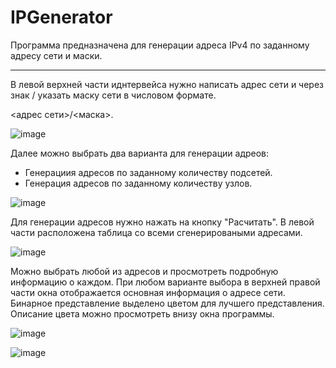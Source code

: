 # IPGenerator
Программа предназначена для генерации адреса IPv4 по заданному адресу сети и маски. 
___
В левой верхней части иднтервейса нужно написать адрес сети и через знак / указать маску сети в числовом формате.

<адрес сети>/<маска>.

![image](https://github.com/vladislav20221/IPGenerator/assets/117448294/4cc9e0a5-646a-40e5-a505-bc9c34032e0b "Указание адреса и маски сети.")

Далее можно выбрать два варианта для генерации адреов:
* Генерациия адресов по заданному количеству подсетей.
* Генерация адресов по заданному количеству узлов.

![image](https://github.com/vladislav20221/IPGenerator/assets/117448294/4ccf92da-17e1-4088-b756-f53e41fbe441 "Выбор типа генерации адреса.")

Для генерации адресов нужно нажать на кнопку "Расчитать". В левой части расположена таблица со всеми сгенерироваными адресами. 

![image](https://github.com/vladislav20221/IPGenerator/assets/117448294/e3658486-dded-4e43-915c-66489d37731e "Сгенерированаая таблица адресов.")

Можно выбрать любой из адресов и просмотреть подробную информацию о каждом. При любом варианте выбора в верхней правой части окна отображается основная информация о адресе сети. Бинарное представление выделено цветом для лучшего представления. Описание цвета можно просмотреть внизу окна программы.

![image](https://github.com/vladislav20221/IPGenerator/assets/117448294/9c8f7050-c2a6-4018-9a70-05a50573db6b "Описание значения кажого цвета.")

![image](https://github.com/vladislav20221/IPGenerator/assets/117448294/ccd8a5fe-3770-42ed-927c-d5c767590e42 "Информация о сгенерированном IPv4 адресе.")
